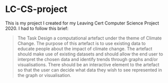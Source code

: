 # LC-CS-project

This is my project I created for my Leaving Cert Computer Science Project 2020. 
I had to follow this brief: 
> The Task
> Design a computational artefact under the theme of Climate Change. The purpose of this artefact
> is to use existing data to educate people about the impact of climate change.
> The artefact should make use of existing datasets and should allow the end user to interpret the
> chosen data and identify trends through graphs and/or visualisations. There should be an
> interactive element to the artefact so that the user can decide what data they wish to see
> represented in the graph or visualisation.
